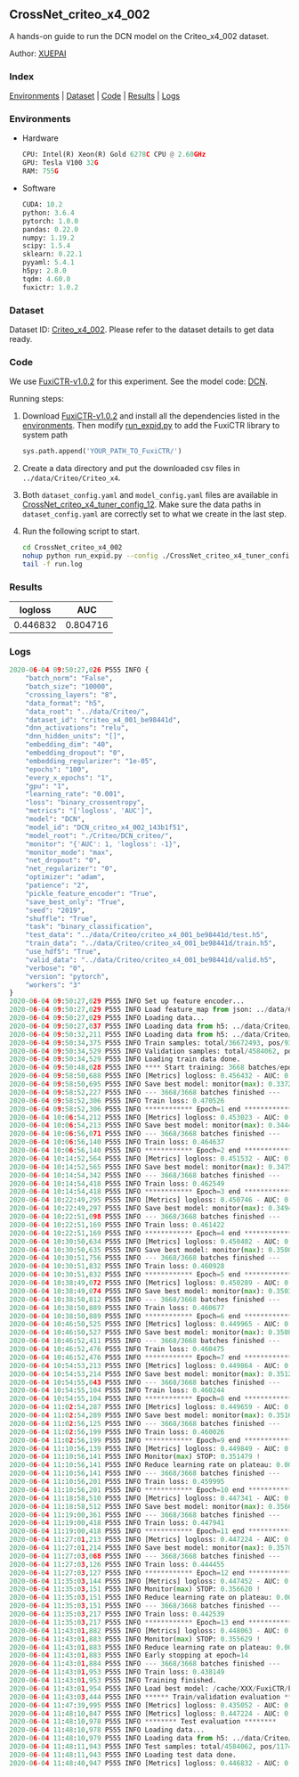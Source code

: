 ## CrossNet_criteo_x4_002

A hands-on guide to run the DCN model on the Criteo_x4_002 dataset.

Author: [XUEPAI](https://github.com/xue-pai)

### Index
[Environments](#Environments) | [Dataset](#Dataset) | [Code](#Code) | [Results](#Results) | [Logs](#Logs)

### Environments
+ Hardware

  ```python
  CPU: Intel(R) Xeon(R) Gold 6278C CPU @ 2.60GHz
  GPU: Tesla V100 32G
  RAM: 755G

  ```

+ Software

  ```python
  CUDA: 10.2
  python: 3.6.4
  pytorch: 1.0.0
  pandas: 0.22.0
  numpy: 1.19.2
  scipy: 1.5.4
  sklearn: 0.22.1
  pyyaml: 5.4.1
  h5py: 2.8.0
  tqdm: 4.60.0
  fuxictr: 1.0.2
  ```

### Dataset
Dataset ID: [Criteo_x4_002](https://github.com/openbenchmark/BARS/blob/master/ctr_prediction/datasets/Criteo/README.md#Criteo_x4_002). Please refer to the dataset details to get data ready.

### Code

We use [FuxiCTR-v1.0.2](https://github.com/xue-pai/FuxiCTR/tree/v1.0.2) for this experiment. See the model code: [DCN](https://github.com/xue-pai/FuxiCTR/blob/v1.0.2/fuxictr/pytorch/models/DCN.py).

Running steps:

1. Download [FuxiCTR-v1.0.2](https://github.com/xue-pai/FuxiCTR/archive/refs/tags/v1.0.2.zip) and install all the dependencies listed in the [environments](#environments). Then modify [run_expid.py](./run_expid.py#L5) to add the FuxiCTR library to system path
    
    ```python
    sys.path.append('YOUR_PATH_TO_FuxiCTR/')
    ```

2. Create a data directory and put the downloaded csv files in `../data/Criteo/Criteo_x4`.

3. Both `dataset_config.yaml` and `model_config.yaml` files are available in [CrossNet_criteo_x4_tuner_config_12](./CrossNet_criteo_x4_tuner_config_12). Make sure the data paths in `dataset_config.yaml` are correctly set to what we create in the last step.

4. Run the following script to start.

    ```bash
    cd CrossNet_criteo_x4_002
    nohup python run_expid.py --config ./CrossNet_criteo_x4_tuner_config_12 --expid DCN_criteo_x4_002_eeeaa5c1 --gpu 0 > run.log &
    tail -f run.log
    ```

### Results

| logloss | AUC  |
|:--------------------:|:--------------------:|
| 0.446832 | 0.804716  |


### Logs
```python
2020-06-04 09:50:27,026 P555 INFO {
    "batch_norm": "False",
    "batch_size": "10000",
    "crossing_layers": "8",
    "data_format": "h5",
    "data_root": "../data/Criteo/",
    "dataset_id": "criteo_x4_001_be98441d",
    "dnn_activations": "relu",
    "dnn_hidden_units": "[]",
    "embedding_dim": "40",
    "embedding_dropout": "0",
    "embedding_regularizer": "1e-05",
    "epochs": "100",
    "every_x_epochs": "1",
    "gpu": "1",
    "learning_rate": "0.001",
    "loss": "binary_crossentropy",
    "metrics": "['logloss', 'AUC']",
    "model": "DCN",
    "model_id": "DCN_criteo_x4_002_143b1f51",
    "model_root": "./Criteo/DCN_criteo/",
    "monitor": "{'AUC': 1, 'logloss': -1}",
    "monitor_mode": "max",
    "net_dropout": "0",
    "net_regularizer": "0",
    "optimizer": "adam",
    "patience": "2",
    "pickle_feature_encoder": "True",
    "save_best_only": "True",
    "seed": "2019",
    "shuffle": "True",
    "task": "binary_classification",
    "test_data": "../data/Criteo/criteo_x4_001_be98441d/test.h5",
    "train_data": "../data/Criteo/criteo_x4_001_be98441d/train.h5",
    "use_hdf5": "True",
    "valid_data": "../data/Criteo/criteo_x4_001_be98441d/valid.h5",
    "verbose": "0",
    "version": "pytorch",
    "workers": "3"
}
2020-06-04 09:50:27,029 P555 INFO Set up feature encoder...
2020-06-04 09:50:27,029 P555 INFO Load feature_map from json: ../data/Criteo/criteo_x4_001_be98441d/feature_map.json
2020-06-04 09:50:27,029 P555 INFO Loading data...
2020-06-04 09:50:27,037 P555 INFO Loading data from h5: ../data/Criteo/criteo_x4_001_be98441d/train.h5
2020-06-04 09:50:32,211 P555 INFO Loading data from h5: ../data/Criteo/criteo_x4_001_be98441d/valid.h5
2020-06-04 09:50:34,375 P555 INFO Train samples: total/36672493, pos/9396350, neg/27276143, ratio/25.62%
2020-06-04 09:50:34,529 P555 INFO Validation samples: total/4584062, pos/1174544, neg/3409518, ratio/25.62%
2020-06-04 09:50:34,529 P555 INFO Loading train data done.
2020-06-04 09:50:48,028 P555 INFO **** Start training: 3668 batches/epoch ****
2020-06-04 09:58:50,688 P555 INFO [Metrics] logloss: 0.456432 - AUC: 0.793701
2020-06-04 09:58:50,695 P555 INFO Save best model: monitor(max): 0.337269
2020-06-04 09:58:52,227 P555 INFO --- 3668/3668 batches finished ---
2020-06-04 09:58:52,306 P555 INFO Train loss: 0.470526
2020-06-04 09:58:52,306 P555 INFO ************ Epoch=1 end ************
2020-06-04 10:06:54,212 P555 INFO [Metrics] logloss: 0.453023 - AUC: 0.797493
2020-06-04 10:06:54,213 P555 INFO Save best model: monitor(max): 0.344470
2020-06-04 10:06:56,071 P555 INFO --- 3668/3668 batches finished ---
2020-06-04 10:06:56,140 P555 INFO Train loss: 0.464637
2020-06-04 10:06:56,140 P555 INFO ************ Epoch=2 end ************
2020-06-04 10:14:52,564 P555 INFO [Metrics] logloss: 0.451532 - AUC: 0.799077
2020-06-04 10:14:52,565 P555 INFO Save best model: monitor(max): 0.347545
2020-06-04 10:14:54,342 P555 INFO --- 3668/3668 batches finished ---
2020-06-04 10:14:54,418 P555 INFO Train loss: 0.462549
2020-06-04 10:14:54,418 P555 INFO ************ Epoch=3 end ************
2020-06-04 10:22:49,295 P555 INFO [Metrics] logloss: 0.450746 - AUC: 0.800161
2020-06-04 10:22:49,297 P555 INFO Save best model: monitor(max): 0.349416
2020-06-04 10:22:51,098 P555 INFO --- 3668/3668 batches finished ---
2020-06-04 10:22:51,169 P555 INFO Train loss: 0.461422
2020-06-04 10:22:51,169 P555 INFO ************ Epoch=4 end ************
2020-06-04 10:30:50,634 P555 INFO [Metrics] logloss: 0.450402 - AUC: 0.800413
2020-06-04 10:30:50,635 P555 INFO Save best model: monitor(max): 0.350011
2020-06-04 10:30:51,756 P555 INFO --- 3668/3668 batches finished ---
2020-06-04 10:30:51,832 P555 INFO Train loss: 0.460928
2020-06-04 10:30:51,832 P555 INFO ************ Epoch=5 end ************
2020-06-04 10:38:49,072 P555 INFO [Metrics] logloss: 0.450289 - AUC: 0.800637
2020-06-04 10:38:49,074 P555 INFO Save best model: monitor(max): 0.350348
2020-06-04 10:38:50,812 P555 INFO --- 3668/3668 batches finished ---
2020-06-04 10:38:50,889 P555 INFO Train loss: 0.460677
2020-06-04 10:38:50,889 P555 INFO ************ Epoch=6 end ************
2020-06-04 10:46:50,525 P555 INFO [Metrics] logloss: 0.449965 - AUC: 0.800864
2020-06-04 10:46:50,527 P555 INFO Save best model: monitor(max): 0.350899
2020-06-04 10:46:52,411 P555 INFO --- 3668/3668 batches finished ---
2020-06-04 10:46:52,476 P555 INFO Train loss: 0.460475
2020-06-04 10:46:52,476 P555 INFO ************ Epoch=7 end ************
2020-06-04 10:54:53,213 P555 INFO [Metrics] logloss: 0.449864 - AUC: 0.801093
2020-06-04 10:54:53,214 P555 INFO Save best model: monitor(max): 0.351228
2020-06-04 10:54:55,043 P555 INFO --- 3668/3668 batches finished ---
2020-06-04 10:54:55,104 P555 INFO Train loss: 0.460244
2020-06-04 10:54:55,104 P555 INFO ************ Epoch=8 end ************
2020-06-04 11:02:54,287 P555 INFO [Metrics] logloss: 0.449659 - AUC: 0.801341
2020-06-04 11:02:54,289 P555 INFO Save best model: monitor(max): 0.351682
2020-06-04 11:02:56,125 P555 INFO --- 3668/3668 batches finished ---
2020-06-04 11:02:56,199 P555 INFO Train loss: 0.460026
2020-06-04 11:02:56,199 P555 INFO ************ Epoch=9 end ************
2020-06-04 11:10:56,139 P555 INFO [Metrics] logloss: 0.449849 - AUC: 0.801328
2020-06-04 11:10:56,141 P555 INFO Monitor(max) STOP: 0.351479 !
2020-06-04 11:10:56,141 P555 INFO Reduce learning rate on plateau: 0.000100
2020-06-04 11:10:56,141 P555 INFO --- 3668/3668 batches finished ---
2020-06-04 11:10:56,201 P555 INFO Train loss: 0.459995
2020-06-04 11:10:56,201 P555 INFO ************ Epoch=10 end ************
2020-06-04 11:18:58,510 P555 INFO [Metrics] logloss: 0.447341 - AUC: 0.803944
2020-06-04 11:18:58,512 P555 INFO Save best model: monitor(max): 0.356603
2020-06-04 11:19:00,361 P555 INFO --- 3668/3668 batches finished ---
2020-06-04 11:19:00,418 P555 INFO Train loss: 0.447941
2020-06-04 11:19:00,418 P555 INFO ************ Epoch=11 end ************
2020-06-04 11:27:01,213 P555 INFO [Metrics] logloss: 0.447224 - AUC: 0.804234
2020-06-04 11:27:01,214 P555 INFO Save best model: monitor(max): 0.357010
2020-06-04 11:27:03,068 P555 INFO --- 3668/3668 batches finished ---
2020-06-04 11:27:03,126 P555 INFO Train loss: 0.444455
2020-06-04 11:27:03,127 P555 INFO ************ Epoch=12 end ************
2020-06-04 11:35:03,144 P555 INFO [Metrics] logloss: 0.447452 - AUC: 0.804072
2020-06-04 11:35:03,151 P555 INFO Monitor(max) STOP: 0.356620 !
2020-06-04 11:35:03,151 P555 INFO Reduce learning rate on plateau: 0.000010
2020-06-04 11:35:03,151 P555 INFO --- 3668/3668 batches finished ---
2020-06-04 11:35:03,217 P555 INFO Train loss: 0.442539
2020-06-04 11:35:03,217 P555 INFO ************ Epoch=13 end ************
2020-06-04 11:43:01,882 P555 INFO [Metrics] logloss: 0.448063 - AUC: 0.803692
2020-06-04 11:43:01,883 P555 INFO Monitor(max) STOP: 0.355629 !
2020-06-04 11:43:01,883 P555 INFO Reduce learning rate on plateau: 0.000001
2020-06-04 11:43:01,883 P555 INFO Early stopping at epoch=14
2020-06-04 11:43:01,884 P555 INFO --- 3668/3668 batches finished ---
2020-06-04 11:43:01,953 P555 INFO Train loss: 0.438149
2020-06-04 11:43:01,953 P555 INFO Training finished.
2020-06-04 11:43:01,954 P555 INFO Load best model: /cache/XXX/FuxiCTR/benchmarks/Criteo/DCN_criteo/criteo_x4_001_be98441d/DCN_criteo_x4_002_143b1f51_model.ckpt
2020-06-04 11:43:03,444 P555 INFO ****** Train/validation evaluation ******
2020-06-04 11:47:39,995 P555 INFO [Metrics] logloss: 0.435052 - AUC: 0.817433
2020-06-04 11:48:10,847 P555 INFO [Metrics] logloss: 0.447224 - AUC: 0.804234
2020-06-04 11:48:10,978 P555 INFO ******** Test evaluation ********
2020-06-04 11:48:10,978 P555 INFO Loading data...
2020-06-04 11:48:10,979 P555 INFO Loading data from h5: ../data/Criteo/criteo_x4_001_be98441d/test.h5
2020-06-04 11:48:11,943 P555 INFO Test samples: total/4584062, pos/1174544, neg/3409518, ratio/25.62%
2020-06-04 11:48:11,943 P555 INFO Loading test data done.
2020-06-04 11:48:40,947 P555 INFO [Metrics] logloss: 0.446832 - AUC: 0.804716

```
